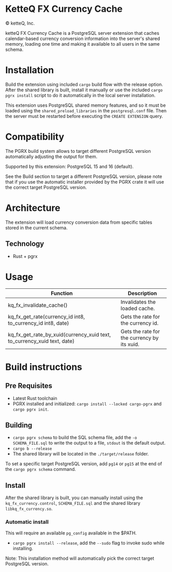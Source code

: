 # KetteQ FX Currency Cache

© ketteQ, Inc.

ketteQ FX Currency Cache is a PostgreSQL server extension that caches calendar-based currency
conversion information into the server's shared memory, loading one time and making it available to
all users in the same schema.

# Installation

Build the extension using included `cargo` build flow with the release option. After the shared 
library is built, install it manually or use the included `cargo pgrx install` script to do it automatically
in the local server installation.

This extension uses PostgreSQL shared memory features, and so it must be loaded using the 
`shared_preload_libraries` in the `postgresql.conf` file. Then the server must be restarted before
executing the `CREATE EXTENSION` query.

# Compatibility

The PGRX build system allows to target different PostgreSQL version automatically adjusting the output for them.

Supported by this extension: PostgreSQL 15 and 16 (default).

See the Build section to target a different PostgreSQL version, please note that if you use the automatic installer
provided by the PGRX crate it will use the correct target PostgreSQL version.

# Architecture

The extension will load currency conversion data from specific tables stored in the current schema.

## Technology

- Rust + pgrx

# Usage

| Function                                                                 | Description                                 |
|--------------------------------------------------------------------------|---------------------------------------------|
| kq_fx_invalidate_cache()                                                 | Invalidates the loaded cache.               |
| kq_fx_get_rate(currency_id int8, to_currency_id int8, date)              | Gets the rate for the currency id.          |
| kq_fx_get_rate_by_xuid(currency_xuid text, to_currency_xuid text, date)  | Gets the rate for the currency by its xuid. |

# Build instructions

## Pre Requisites

- Latest Rust toolchain
- PGRX installed and initialized: `cargo install --locked cargo-pgrx` and `cargo pgrx init`.

## Building

- `cargo pgrx schema` to build the SQL schema file, add the `-o SCHEMA_FILE.sql` to write the output to a file, `stdout` is the default output.
- `cargo b --release`
- The shared library will be located in the `./target/release` folder.

To set a specific target PostgreSQL version, add `pg14` or `pg15` at the end of the `cargo pgrx schema` command.

## Install

After the shared library is built, you can manually install using the `kq_fx_currency.control`, `SCHEMA_FILE.sql` 
and the shared library `libkq_fx_currency.so`.

### Automatic install

This will require an available `pg_config` available in the $PATH.

- `cargo pgrx install --release`, add the `--sudo` flag to invoke sudo while installing.

Note: This installation method will automatically pick the correct target PostgreSQL version.

